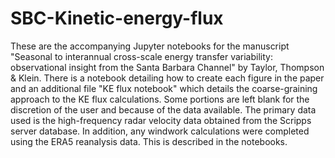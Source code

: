 # SBC-Kinetic-energy-flux
These are the accompanying Jupyter notebooks for the manuscript "Seasonal to interannual cross-scale energy transfer variability: observational insight from the Santa Barbara Channel" by Taylor, Thompson & Klein.
There is a notebook detailing how to create each figure in the paper and an additional file "KE flux notebook" which details the coarse-graining approach to the KE flux calculations.
Some portions are left blank for the discretion of the user and because of the data available. 
The primary data used is the high-frequency radar velocity data obtained from the Scripps server database. In addition, any windwork calculations were completed using the ERA5 reanalysis data. This is described in the notebooks.
